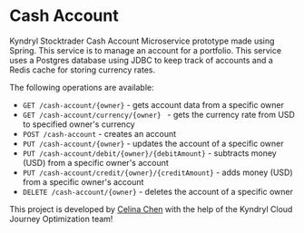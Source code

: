 # Cash Account

Kyndryl Stocktrader Cash Account Microservice prototype made using Spring. This service is to manage an account for a portfolio. This service uses a Postgres database using JDBC to keep track of accounts and a Redis cache for storing currency rates.

The following operations are available:

- `GET /cash-account/{owner}` - gets account data from a specific owner
- `GET /cash-account/currency/{owner} ` - gets the currency rate from USD to specified owner's currency
- `POST /cash-account` - creates an account
- `PUT /cash-account/{owner}` - updates the account of a specific owner
- `PUT /cash-account/debit/{owner}/{debitAmount}` - subtracts money (USD) from a specific owner's account
- `PUT /cash-account/credit/{owner}/{creditAmount}` - adds money (USD) from a specific owner's account
- `DELETE /cash-account/{owner}` - deletes the account of a specific owner

This project is developed by [Celina Chen](https://github.com/CC9759) with the help of the Kyndryl Cloud Journey Optimization team!



